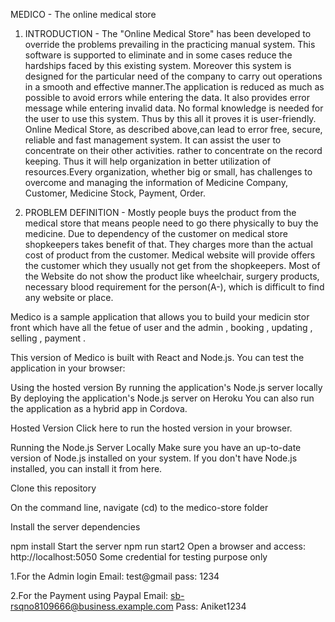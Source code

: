 MEDICO - The online medical store

1. INTRODUCTION - The "Online Medical Store" has been developed to override the problems prevailing in the practicing manual system. This software is supported to eliminate and in some cases reduce the hardships faced by this existing system. Moreover this system is designed for the particular need of the company to carry out operations in a smooth and effective manner.The application is reduced as much as possible to avoid errors while entering the data. It also provides error message while entering invalid data. No formal knowledge is needed for the user to use this system. Thus by this all it proves it is user-friendly. Online Medical Store, as described above,can lead to error free, secure, reliable and fast management system. It can assist the user to concentrate on their other activities. rather to concentrate on the record keeping. Thus it will help organization in better utilization of resources.Every organization, whether big or small, has challenges to overcome and managing the 
information of Medicine Company, Customer, Medicine Stock, Payment, Order.

2. PROBLEM DEFINITION - Mostly people buys the product from the medical store that means people need to go there physically to buy the medicine. Due to dependency of the customer on medical store shopkeepers takes benefit of that. They charges more than the actual cost of product from the customer. Medical website will provide offers the customer which they usually not get from the shopkeepers. Most of the Website do not show the product like wheelchair, surgery products, necessary blood requirement for the person(A-), which is difficult to find any website 
or place.

Medico is a sample application that allows you to build your medicin stor front which have all the fetue of user and the admin , booking , updating , selling , payment .

This version of Medico is built with React and Node.js.
You can test the application in your browser:

Using the hosted version
By running the application's Node.js server locally
By deploying the application's Node.js server on Heroku
You can also run the application as a hybrid app in Cordova.

Hosted Version
Click here to run the hosted version in your browser.

Running the Node.js Server Locally
Make sure you have an up-to-date version of Node.js installed on your system. If you don't have Node.js installed, you can install it from here.

Clone this repository

On the command line, navigate (cd) to the medico-store folder

Install the server dependencies

npm install
Start the server
npm run start2
Open a browser and access: http://localhost:5050
Some credential for testing purpose only

1.For the Admin login
Email: test@gmail
pass: 1234 

2.For the Payment using Paypal
Email: sb-rsqno8109666@business.example.com
Pass: Aniket1234
